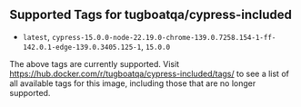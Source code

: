 ## Supported Tags for tugboatqa/cypress-included

* `latest`, `cypress-15.0.0-node-22.19.0-chrome-139.0.7258.154-1-ff-142.0.1-edge-139.0.3405.125-1`, `15.0.0`

The above tags are currently supported. Visit https://hub.docker.com/r/tugboatqa/cypress-included/tags/ to see a list of all available tags for this image, including those that are no longer supported.
